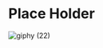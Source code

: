 # Place Holder
![giphy (22)](https://github.com/Bahadir-Uysal/Place-Order/assets/149229956/8909102e-cdfa-422a-a256-a598555e310c)

